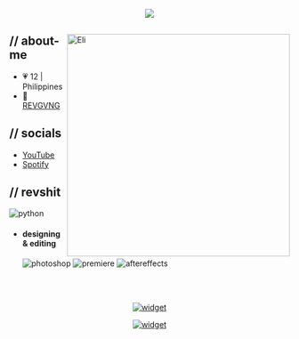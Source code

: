 <p align = center >
  <img src="https://cdn.discordapp.com/attachments/1067823764869480590/1100596105596641290/New_Project.png">
</p>

<div>
<img align="right" width="400" alt="Eli" src="https://i.pinimg.com/564x/f4/12/06/f412062accad93b8ecb20da40e8af636.jpg"/>

<h2> // about-me </h2>

- 💗 12 | Philippines
- 🧊 <a href="https://discord.gg/revshit">REVGVNG</a>


<h2> // socials </h2>

- <a href="https://www.youtube.com/channel/UCK0EGlcbBIhwYWNfzUNzO5A">YouTube</a>
- <a
href="https://open.spotify.com/user/31t5m45m7yzgfntdbhkasolbvgdq?si=7-GKJ9YJSRitr9QVs82e8g">Spotify</a>

<h2> // revshit </h2>
<img src = "https://img.shields.io/badge/python-3670A0?style=for-the-badge&logo=python&logoColor=ffdd54" alt = "python"/>

- <h4> designing & editing </h4>
  <img src = "https://img.shields.io/badge/adobe%20photoshop-%2331A8FF.svg?style=for-the-badge&logo=adobe%20photoshop&logoColor=white" alt = "photoshop" />
  <img src = "https://img.shields.io/badge/adobe%20premiere%20pro-%23212BDE.svg?style=for-the-badge&logo=adobe%20pr&logoColor=white" alt = "premiere" />
  <img src = "https://img.shields.io/badge/adobe%20after%20effects-%23181FA8.svg?style=for-the-badge&logo=adobe%20ae&logoColor=white" alt = "aftereffects" />
</br></br>
</div>

<div align="center">

[![widget](https://invidget.switchblade.xyz/revshit)](https://discord.gg/revshit)


[![widget](https://invidget.switchblade.xyz/souraki)](https://discord.gg/souraki)




</div>
